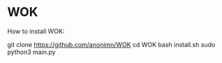 # WOK
How to install WOK:

git clone https://github.com/anonimn/WOK
cd WOK
bash install.sh
sudo python3 main.py

